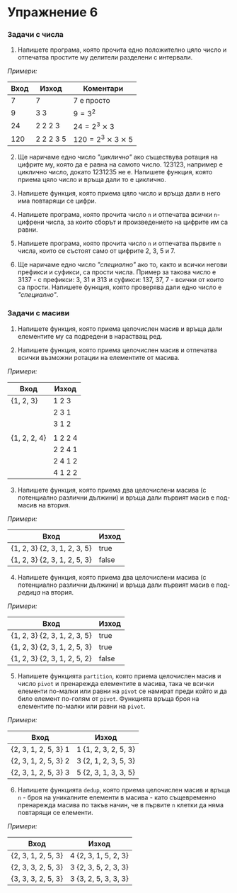# Упражнение 6


### Задачи с числа

1. Напишете програма, която прочита едно положително цяло число и отпечатва простите му делители разделени с интервали.

_Примери:_

| Вход |   Изход   |    Коментари    |
|------|-----------|-----------------|
| 7    | 7         | $7$ е просто    |
| 9    | 3 3       | $9 = 3^2$       |
| 24   | 2 2 2 3   | $24 = 2^3⨯3$    |
| 120  | 2 2 2 3 5 | $120 = 2^3⨯3⨯5$ |

2. Ще наричаме едно число _"циклично"_ ако съществува ротация на цифрите му, която да е равна на самото число. $123123$, например е циклично число, докато $1231235$ не е. Напишете функция, която приема цяло число и връща дали то е циклично.

3. Напишете функция, която приема цяло число и връща дали в него има повтарящи се цифри.

4. Напишете програма, която прочита число `n` и отпечатва всички `n`-цифрени числа, за които сборът и произведението на цифрите им са равни.

5. Напишете програма, която прочита число `n` и отпечатва първите `n` числа, които се състоят само от цифрите 2, 3, 5 и 7.

6. Ще наричаме едно число _"специално"_ ако то, както и всички негови префикси и суфикси, са прости числа. Пример за такова число е $3137$ - с префикси: $3$, $31$ и $313$ и суфикси: $137$, $37$, $7$ - всички от които са прости. Напишете функция, която проверява дали едно число е _"специално"_.


### Задачи с масиви

1. Напишете функция, която приема целочислен масив и връща дали елементите му са подредени в нарастващ ред.

2. Напишете функция, която приема целочислен масив и отпечатва всички възможни ротации на елементите от масива.

_Примери:_

|     Вход     |   Изход   |
|--------------|-----------|
| {1, 2, 3}    | 1 2 3     |
|              | 2 3 1     |
|              | 3 1 2     |
|              |           |
| {1, 2, 2, 4} | 1 2 2 4   |
|              | 2 2 4 1   |
|              | 2 4 1 2   |
|              | 4 1 2 2   |

3. Напишете функция, която приема два целочислени масива (с потенциално различни дължини) и връща дали първият масив е под-масив на втория.

_Примери:_

|             Вход             | Изход |
|------------------------------|-------|
| {1, 2, 3} {2, 3, 1, 2, 3, 5} | true  |
| {1, 2, 3} {2, 3, 1, 2, 5, 3} | false |

4. Напишете функция, която приема два целочислени масива (с потенциално различни дължини) и връща дали първият масив е под-_редица_ на втория.

_Примери:_

|             Вход             | Изход |
|------------------------------|-------|
| {1, 2, 3} {2, 3, 1, 2, 3, 5} | true  |
| {1, 2, 3} {2, 3, 1, 2, 5, 3} | true  |
| {1, 2, 3} {2, 3, 1, 2, 5, 2} | false |

5. Напишете функцията `partition`, която приема целочислен масив и число `pivot` и пренарежда елементите в масива, така че всички елементи по-малки или равни на `pivot` се намират преди който и да било елемент по-голям от `pivot`. Функцията връща броя на елементите по-малки или равни на `pivot`.

_Примери:_

|         Вход         |        Изход         |
|----------------------|----------------------|
| {2, 3, 1, 2, 5, 3} 1 | 1 {1, 2, 3, 2, 5, 3} |
| {2, 3, 1, 2, 5, 3} 2 | 3 {2, 1, 2, 3, 5, 3} |
| {2, 3, 1, 2, 5, 3} 3 | 5 {2, 3, 1, 3, 3, 5} |

6. Напишете функцията `dedup`, която приема целочислен масив и връща `n` - броя на уникалните елементи в масива - като същевременно пренарежда масива по такъв начин, че в първите `n` клетки да няма повтарящи се елементи.

_Примери:_

|        Вход        |        Изход         |
|--------------------|----------------------|
| {2, 3, 1, 2, 5, 3} | 4 {2, 3, 1, 5, 2, 3} |
| {2, 3, 3, 2, 5, 3} | 3 {2, 3, 5, 2, 3, 3} |
| {3, 3, 3, 2, 5, 3} | 3 {3, 2, 5, 3, 3, 3} |
